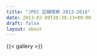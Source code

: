 ```yaml
---
title: "JPEC 店舗視察 2013-2014"
date: 2013-02-09T20:39:13+09:00
draft: false
layout: about
---
```

{{< gallery >}}
